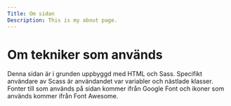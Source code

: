 ```yaml
---
Title: Om sidan
Description: This is my about page.
---
```


Om tekniker som används
==========================

Denna sidan är i grunden uppbyggd med HTML och Sass. Specifikt användare av Scass är användandet var variabler och nästlade klasser. Fonter till som används på sidan kommer ifrån Google Font och ikoner som används kommer ifrån Font Awesome.
